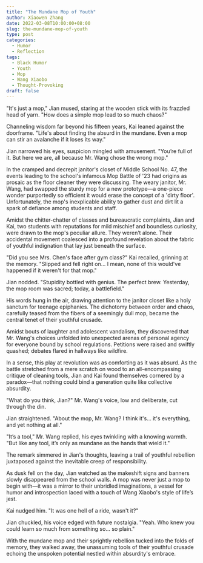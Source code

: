 ```yaml
---
title: "The Mundane Mop of Youth"
author: Xiaowen Zhang
date: 2022-03-08T10:00:00+08:00
slug: the-mundane-mop-of-youth
type: post
categories:
  - Humor
  - Reflection
tags:
  - Black Humor
  - Youth
  - Mop
  - Wang Xiaobo
  - Thought-Provoking
draft: false
---
```


"It's just a mop," Jian mused, staring at the wooden stick with its frazzled head of yarn. "How does a simple mop lead to so much chaos?"

Channeling wisdom far beyond his fifteen years, Kai leaned against the doorframe. "Life's about finding the absurd in the mundane. Even a mop can stir an avalanche if it loses its way."

Jian narrowed his eyes, suspicion mingled with amusement. "You’re full of it. But here we are, all because Mr. Wang chose the wrong mop."

In the cramped and decrepit janitor's closet of Middle School No. 47, the events leading to the school's infamous Mop Battle of '23 had origins as prosaic as the floor cleaner they were discussing. The weary janitor, Mr. Wang, had swapped the sturdy mop for a new prototype—a one-piece wonder purportedly so efficient it would erase the concept of a 'dirty floor'. Unfortunately, the mop's inexplicable ability to gather dust and dirt lit a spark of defiance among students and staff.

Amidst the chitter-chatter of classes and bureaucratic complaints, Jian and Kai, two students with reputations for mild mischief and boundless curiosity, were drawn to the mop's peculiar allure. They weren’t alone. Their accidental movement coalesced into a profound revelation about the fabric of youthful indignation that lay just beneath the surface.

"Did you see Mrs. Chen's face after gym class?" Kai recalled, grinning at the memory. "Slipped and fell right on... I mean, none of this would've happened if it weren't for that mop."

Jian nodded. "Stupidity bottled with genius. The perfect brew. Yesterday, the mop room was sacred; today, a battlefield."

His words hung in the air, drawing attention to the janitor closet like a holy sanctum for teenage epiphanies. The dichotomy between order and chaos, carefully teased from the fibers of a seemingly dull mop, became the central tenet of their youthful crusade.

Amidst bouts of laughter and adolescent vandalism, they discovered that Mr. Wang's choices unfolded into unexpected arenas of personal agency for everyone bound by school regulations. Petitions were raised and swiftly quashed; debates flared in hallways like wildfire.

In a sense, this play at revolution was as comforting as it was absurd. As the battle stretched from a mere scratch on wood to an all-encompassing critique of cleaning tools, Jian and Kai found themselves cornered by a paradox—that nothing could bind a generation quite like collective absurdity.

"What do you think, Jian?" Mr. Wang's voice, low and deliberate, cut through the din.

Jian straightened. "About the mop, Mr. Wang? I think it's... it's everything, and yet nothing at all."

"It’s a tool," Mr. Wang replied, his eyes twinkling with a knowing warmth. "But like any tool, it’s only as mundane as the hands that wield it."

The remark simmered in Jian's thoughts, leaving a trail of youthful rebellion juxtaposed against the inevitable creep of responsibility.

As dusk fell on the day, Jian watched as the makeshift signs and banners slowly disappeared from the school walls. A mop was never just a mop to begin with—it was a mirror to their unbridled imaginations, a vessel for humor and introspection laced with a touch of Wang Xiaobo's style of life’s jest.

Kai nudged him. "It was one hell of a ride, wasn't it?"

Jian chuckled, his voice edged with future nostalgia. "Yeah. Who knew you could learn so much from something so... so plain."

With the mundane mop and their sprightly rebellion tucked into the folds of memory, they walked away, the unassuming tools of their youthful crusade echoing the unspoken potential nestled within absurdity's embrace.